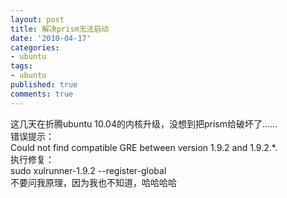 ```yaml
---
layout: post
title: 解决prism无法启动
date: '2010-04-17'
categories:
- ubuntu
tags:
- ubuntu
published: true
comments: true
---
```

<p>这几天在折腾ubuntu 10.04的内核升级，没想到把prism给破坏了……<br />
错误提示：<br />
Could not find compatible GRE between version 1.9.2 and 1.9.2.*.<br />
执行修复：<br />
sudo xulrunner-1.9.2 --register-global<br />
不要问我原理，因为我也不知道，哈哈哈哈</p>
